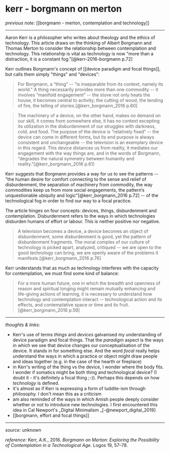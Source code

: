# kerr - borgmann on merton

_previous note:_ [[borgmann - merton, contemplation and technology]]

---

Aaron Kerr is a philosopher who writes about theology and the ethics of technology. This article draws on the thinking of Albert Borgmann and Thomas Merton to consider the relationship between contemplation and technology. This relationship is vital as technology is now "more than a distraction, it is a constant fog."[@kerr-2016-borgmann p.72]

Kerr outlines Borgmann's concept of [[device paradigm and focal things]], but calls them simply "things" and "devices":

>For Borgmann, a “thing” -- “is inseparable from its context, namely its world.” A thing necessarily provides more than one commodity -- it involves “manifold engagement” -- the stove not only heats the house, it becomes central to activity; the cutting of wood, the tending of fire, the telling of stories.[@kerr_borgmann_2016 p.60]

>The machinery of a device, on the other hand, makes no demand on our skill, it comes from somewhere else, it has no context excepting its utilization in the disburdenment of our struggles with darkness, cold, and food. The purpose of the device is “relatively fixed” -- the device can come in different forms, but its end purpose is always consistent and unchangeable -- the television is an exemplary device in this regard. This device distances us from reality, it mediates our engagement with the way things are, and in the words of Borgmann, “degrades the natural symmetry between humanity and reality.”[@kerr_borgmann_2016 p.61]

Kerr suggests that Borgmann provides a way for us to see the patterns -- "the human desire for comfort connecting to the sense and relief of disburdenment, the separation of machinery from commodity, the way commodities keep us from more social engagements, the pattern’s unquestionable ubiquity and logic"[@kerr_borgmann_2016 p.72] -- of the technological fog in order to find our way to a focal practice. 

The article hinges on four concepts: devices, things, disburdenment and contemplation. Disburdenment refers to the ways in which technologies disburden humans of effort or labour. This is neither positive nor negative.

>A television becomes a device, a device becomes an object of disburdenment, some disburdenment is good, yet the pattern of disburdenment fragments. The moral complex of our culture of technology is picked apart, analyzed, critiqued -- we are open to the good technology can bring, we are openly aware of the problems it manifests.[@kerr_borgmann_2016 p.76]

Kerr understands that as much as technology interferes with the capacity for contemplation, we must find some kind of balance:

>For a more human future, one in which the breadth and openness of reason and spiritual longing might remain mutually enhancing and life-giving actions of learning, it is necessary to understand how technology and contemplation interact -- technological action and its effects, and contemplative space or time and its fruit.[@kerr_borgmann_2016 p.59]


---

_thoughts & links:_

- Kerr's use of terms _things_ and _devices_ galvanised my understanding of device paradigm and focal things. That the _paradigm_ aspect is the ways in which we see that device changes our conceptualisation of the device. It stands in for something else. And the word _focal_ really helps understand the ways in which a practice or object might draw people and ideas together (e.g. in the case of the hearth or fireplace)
- in Kerr's writing of the thing vs the device, I wonder where the body fits. I wonder if somatics might be both thing and technological device? (I doubt it - it's definitely a focal thing ;-)). Perhaps this depends on how _technology_ is defined. 
- it's almost as if Kerr is expressing a form of luddite-ism through philosophy. I don't mean this as a criticism
- am also reminded of the ways in which Amish people deeply consider whether or not to introduce new technologies. I first encountered this idea in Cal Newport's _Digital Minimalism _[-@newport_digital_2019] 
- [[borgmann, effort and focal things]]


---

_source:_ unknown

_reference:_ Kerr, A.K., 2016. _Borgmann on Merton: Exploring the Possibility of Contemplation in a Technological Age_. Logos 19, 57–78.


